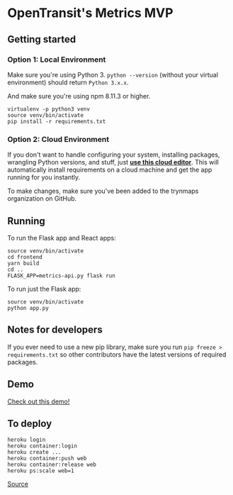 # OpenTransit's Metrics MVP

## Getting started

### Option 1: Local Environment

Make sure you're using Python 3. `python --version` (without your virtual environment) should return `Python 3.x.x`.

And make sure you're using npm 8.11.3 or higher.

```
virtualenv -p python3 venv
source venv/bin/activate
pip install -r requirements.txt
```

### Option 2: Cloud Environment

If you don't want to handle configuring your system, installing packages,
wrangling Python versions, and stuff, just **[use this cloud editor](http://gitpod.io#https://github.com/trynmaps/metrics-mvp)**.
This will automatically install requirements on a cloud machine
and get the app running for you instantly.

To make changes, make sure you've been added to the trynmaps organization
on GitHub.


## Running

To run the Flask app and React apps:

```
source venv/bin/activate
cd frontend
yarn build
cd ..
FLASK_APP=metrics-api.py flask run
```

To run just the Flask app:

```
source venv/bin/activate
python app.py
```

## Notes for developers

If you ever need to use a new pip library, make sure you run `pip freeze > requirements.txt` so other contributors have the latest versions of required packages.

## Demo

[Check out this demo!](https://opentransit.herokuapp.com/metrics)

## To deploy

```
heroku login
heroku container:login
heroku create ...
heroku container:push web
heroku container:release web
heroku ps:scale web=1
```
[Source](https://devcenter.heroku.com/articles/container-registry-and-runtime#unsupported-dockerfile-commands)

